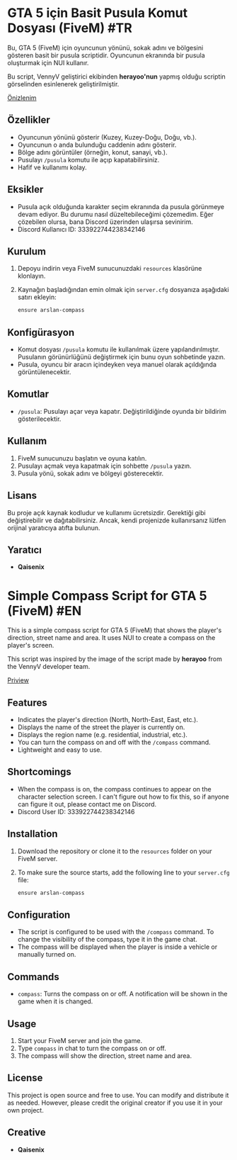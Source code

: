 # GTA 5 için Basit Pusula Komut Dosyası (FiveM) #TR

Bu, GTA 5 (FiveM) için oyuncunun yönünü, sokak adını ve bölgesini gösteren basit bir pusula scriptidir. Oyuncunun ekranında bir pusula oluşturmak için NUI kullanır.

Bu script, VennyV geliştirici ekibinden **herayoo'nun** yapmış olduğu scriptin görselinden esinlenerek geliştirilmiştir.

[Önizlenim](https://streamable.com/8bo18g) 

## Özellikler

- Oyuncunun yönünü gösterir (Kuzey, Kuzey-Doğu, Doğu, vb.).
- Oyuncunun o anda bulunduğu caddenin adını gösterir.
- Bölge adını görüntüler (örneğin, konut, sanayi, vb.).
- Pusulayı `/pusula` komutu ile açıp kapatabilirsiniz.
- Hafif ve kullanımı kolay.

## Eksikler

- Pusula açık olduğunda karakter seçim ekranında da pusula görünmeye devam ediyor. Bu durumu nasıl düzeltebileceğimi çözemedim. Eğer çözebilen olursa, bana Discord üzerinden ulaşırsa sevinirim.
- Discord Kullanıcı ID: 333922744238342146 

## Kurulum

1. Depoyu indirin veya FiveM sunucunuzdaki `resources` klasörüne klonlayın.

2. Kaynağın başladığından emin olmak için `server.cfg` dosyanıza aşağıdaki satırı ekleyin:

    ```bash
    ensure arslan-compass
    ```

## Konfigürasyon

- Komut dosyası `/pusula` komutu ile kullanılmak üzere yapılandırılmıştır. Pusulanın görünürlüğünü değiştirmek için bunu oyun sohbetinde yazın.
- Pusula, oyuncu bir aracın içindeyken veya manuel olarak açıldığında görüntülenecektir.

## Komutlar

- `/pusula`: Pusulayı açar veya kapatır. Değiştirildiğinde oyunda bir bildirim gösterilecektir.

## Kullanım

1. FiveM sunucunuzu başlatın ve oyuna katılın.
2. Pusulayı açmak veya kapatmak için sohbette `/pusula` yazın.
3. Pusula yönü, sokak adını ve bölgeyi gösterecektir.

## Lisans

Bu proje açık kaynak kodludur ve kullanımı ücretsizdir. Gerektiği gibi değiştirebilir ve dağıtabilirsiniz. Ancak, kendi projenizde kullanırsanız lütfen orijinal yaratıcıya atıfta bulunun.

## Yaratıcı

- **Qaisenix**

# Simple Compass Script for GTA 5 (FiveM) #EN

This is a simple compass script for GTA 5 (FiveM) that shows the player's direction, street name and area. It uses NUI to create a compass on the player's screen.

This script was inspired by the image of the script made by **herayoo** from the VennyV developer team.

[Priview](https://streamable.com/8bo18g) 

## Features

- Indicates the player's direction (North, North-East, East, etc.).
- Displays the name of the street the player is currently on.
- Displays the region name (e.g. residential, industrial, etc.).
- You can turn the compass on and off with the `/compass` command.
- Lightweight and easy to use.

## Shortcomings

- When the compass is on, the compass continues to appear on the character selection screen. I can't figure out how to fix this, so if anyone can figure it out, please contact me on Discord.
- Discord User ID: 333922744238342146 

## Installation

1. Download the repository or clone it to the `resources` folder on your FiveM server.

2. To make sure the source starts, add the following line to your `server.cfg` file:

    ```bash
    ensure arslan-compass
    ```

## Configuration

- The script is configured to be used with the `/compass` command. To change the visibility of the compass, type it in the game chat.
- The compass will be displayed when the player is inside a vehicle or manually turned on.

## Commands

- `compass`: Turns the compass on or off. A notification will be shown in the game when it is changed.

## Usage

1. Start your FiveM server and join the game.
2. Type `compass` in chat to turn the compass on or off.
3. The compass will show the direction, street name and area.

## License

This project is open source and free to use. You can modify and distribute it as needed. However, please credit the original creator if you use it in your own project.

## Creative

- **Qaisenix**
